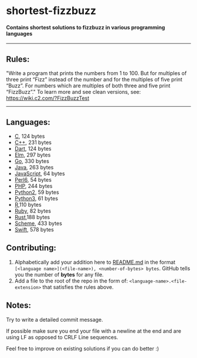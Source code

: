 # shortest-fizzbuzz
#### Contains shortest solutions to fizzbuzz in various programming languages

** **

## Rules:
"Write a program that prints the numbers from 1 to 100. But for multiples of three print “Fizz” instead of the number and for the multiples of five print “Buzz”. For numbers which are multiples of both three and five print “FizzBuzz”."
To learn more and see clean versions, see: https://wiki.c2.com/?FizzBuzzTest

** **

## Languages:
- [C](C.c), 124 bytes
- [C++](C++.cpp), 231 bytes
- [Dart](Dart.dart), 124 bytes
- [Elm](Elm.elm), 297 bytes
- [Go](Go.go), 330 bytes
- [Java](Java.java), 263 bytes
- [JavaScript](JavaScript.js), 64 bytes
- [Perl6](Perl6.pl), 54 bytes
- [PHP](PHP.php), 244 bytes
- [Python2](Python2.py), 59 bytes
- [Python3](Python3.py), 61 bytes
- [R](R.R),110 bytes
- [Ruby](Ruby.rb), 82 bytes
- [Rust](Rust.rs),188 bytes
- [Scheme](Scheme.scm), 433 bytes
- [Swift](Swift.swift), 578 bytes

## Contributing:
1. Alphabetically add your addition here to [README.md](README.md) in the format `[<language name>](<file-name>), <number-of-bytes> bytes`. GitHub tells you the number of **bytes** for any file. 
2. Add a file to the root of the repo in the form of: `<language-name>.<file-extension>` that satisfies the rules above. 

## Notes:
Try to write a detailed commit message.

If possible make sure you end your file with a newline at the end and are using LF as opposed to CRLF Line sequences.

Feel free to improve on existing solutions if you can do better :)
